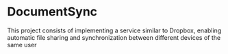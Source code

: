 # DocumentSync
This project consists of implementing a service similar to Dropbox, enabling automatic file sharing and synchronization between different devices of the same user
